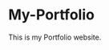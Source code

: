 # My-Portfolio
This is my Portfolio website.
         
        
   
    
       
  
     
  
    
 
      
  
 
